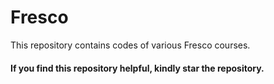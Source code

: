 # Fresco
This repository contains codes of various Fresco courses. 

#### If you find this repository helpful, kindly star the repository.
